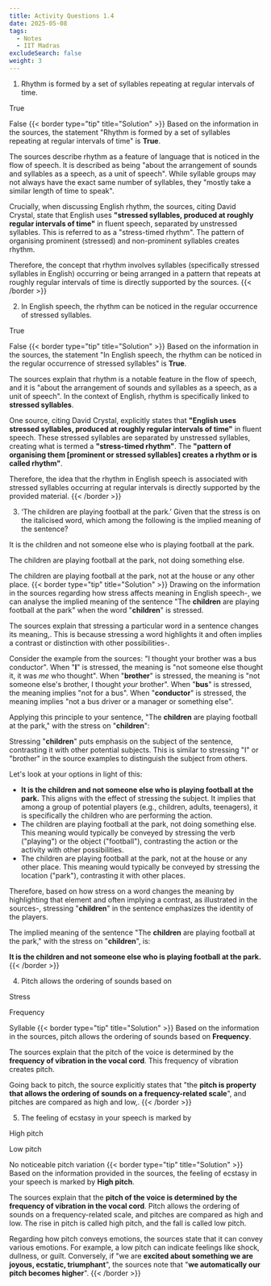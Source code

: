 ```yaml
---
title: Activity Questions 1.4
date: 2025-05-08
tags:
  - Notes 
  - IIT Madras
excludeSearch: false
weight: 3
---
```


1. Rhythm is formed by a set of syllables repeating at regular intervals of time.

True

False
{{< border type="tip" title="Solution" >}}
Based on the information in the sources, the statement "Rhythm is formed by a set of syllables repeating at regular intervals of time" is **True**.

The sources describe rhythm as a feature of language that is noticed in the flow of speech. It is described as being "about the arrangement of sounds and syllables as a speech, as a unit of speech". While syllable groups may not always have the exact same number of syllables, they "mostly take a similar length of time to speak".

Crucially, when discussing English rhythm, the sources, citing David Crystal, state that English uses **"stressed syllables, produced at roughly regular intervals of time"** in fluent speech, separated by unstressed syllables. This is referred to as a "stress-timed rhythm". The pattern of organising prominent (stressed) and non-prominent syllables creates rhythm.

Therefore, the concept that rhythm involves syllables (specifically stressed syllables in English) occurring or being arranged in a pattern that repeats at roughly regular intervals of time is directly supported by the sources.
{{< /border >}}

2. In English speech, the rhythm can be noticed in the regular occurrence of stressed syllables.

True

False
{{< border type="tip" title="Solution" >}}
Based on the information in the sources, the statement "In English speech, the rhythm can be noticed in the regular occurrence of stressed syllables" is **True**.

The sources explain that rhythm is a notable feature in the flow of speech, and it is "about the arrangement of sounds and syllables as a speech, as a unit of speech". In the context of English, rhythm is specifically linked to **stressed syllables**.

One source, citing David Crystal, explicitly states that **"English uses stressed syllables, produced at roughly regular intervals of time"** in fluent speech. These stressed syllables are separated by unstressed syllables, creating what is termed a **"stress-timed rhythm"**. The **"pattern of organising them [prominent or stressed syllables] creates a rhythm or is called rhythm"**.

Therefore, the idea that the rhythm in English speech is associated with stressed syllables occurring at regular intervals is directly supported by the provided material.
{{< /border >}}

3. ‘The children are playing football at the park.’
Given that the stress is on the italicised word, which among the following is the implied meaning of the sentence?

It is the children and not someone else who is playing football at the park.

The children are playing football at the park, not doing something else.

The children are playing football at the park, not at the house or any other place.
{{< border type="tip" title="Solution" >}}
Drawing on the information in the sources regarding how stress affects meaning in English speech-, we can analyse the implied meaning of the sentence "The **children** are playing football at the park" when the word "**children**" is stressed.

The sources explain that stressing a particular word in a sentence changes its meaning,. This is because stressing a word highlights it and often implies a contrast or distinction with other possibilities-.

Consider the example from the sources: "I thought your brother was a bus conductor".
When "**I**" is stressed, the meaning is "not someone else thought it, it was *me* who thought".
When "**brother**" is stressed, the meaning is "not someone else's brother, I thought *your* brother".
When "**bus**" is stressed, the meaning implies "not for a bus".
When "**conductor**" is stressed, the meaning implies "not a bus driver or a manager or something else".

Applying this principle to your sentence, "The **children** are playing football at the park," with the stress on "**children**":

Stressing "**children**" puts emphasis on the subject of the sentence, contrasting it with other potential subjects. This is similar to stressing "I" or "brother" in the source examples to distinguish the subject from others.

Let's look at your options in light of this:

*   **It is the children and not someone else who is playing football at the park.** This aligns with the effect of stressing the subject. It implies that among a group of potential players (e.g., children, adults, teenagers), it is specifically the children who are performing the action.
*   The children are playing football at the park, not doing something else. This meaning would typically be conveyed by stressing the verb ("playing") or the object ("football"), contrasting the action or the activity with other possibilities.
*   The children are playing football at the park, not at the house or any other place. This meaning would typically be conveyed by stressing the location ("park"), contrasting it with other places.

Therefore, based on how stress on a word changes the meaning by highlighting that element and often implying a contrast, as illustrated in the sources-, stressing "**children**" in the sentence emphasizes the identity of the players.

The implied meaning of the sentence "The **children** are playing football at the park," with the stress on "**children**", is:

**It is the children and not someone else who is playing football at the park.**
{{< /border >}}

4. Pitch allows the ordering of sounds based on

Stress

Frequency

Syllable
{{< border type="tip" title="Solution" >}}
Based on the information in the sources, pitch allows the ordering of sounds based on **Frequency**.

The sources explain that the pitch of the voice is determined by the **frequency of vibration in the vocal cord**. This frequency of vibration creates pitch.

Going back to pitch, the source explicitly states that "the **pitch is property that allows the ordering of sounds on a frequency-related scale**", and pitches are compared as high and low,.
{{< /border >}}

5. The feeling of ecstasy in your speech is marked by

High pitch

Low pitch

No noticeable pitch variation
{{< border type="tip" title="Solution" >}}
Based on the information provided in the sources, the feeling of ecstasy in your speech is marked by **High pitch**.

The sources explain that the **pitch of the voice is determined by the frequency of vibration in the vocal cord**. Pitch allows the ordering of sounds on a frequency-related scale, and pitches are compared as high and low. The rise in pitch is called high pitch, and the fall is called low pitch.

Regarding how pitch conveys emotions, the sources state that it can convey various emotions. For example, a low pitch can indicate feelings like shock, dullness, or guilt. Conversely, if "we are **excited about something we are joyous, ecstatic, triumphant**", the sources note that "**we automatically our pitch becomes higher**".
{{< /border >}}